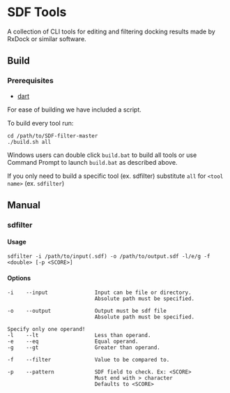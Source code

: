 # SDF Tools

A collection of CLI tools for editing and filtering docking results made by RxDock or similar software.

## Build

### Prerequisites

* [dart](https://dart.dev)

For ease of building we have included a script.

To build every tool run:

```
cd /path/to/SDF-filter-master
./build.sh all 
```

Windows users can double click `build.bat` to build all tools or use Command Prompt to launch `build.bat` as described above.

If you only need to build a specific tool (ex. sdfilter) substitute `all` for `<tool name>` (ex. `sdfilter`)

## Manual

### sdfilter

#### Usage

```
sdfilter -i /path/to/input(.sdf) -o /path/to/output.sdf -l/e/g -f <double> [-p <SCORE>]
```

#### Options

```
-i    --input               Input can be file or directory.
                            Absolute path must be specified.

-o    --output              Output must be sdf file
                            Absolute path must be specified.

Specify only one operand!
-l    --lt                  Less than operand.
-e    --eq                  Equal operand.
-g    --gt                  Greater than operand.

-f    --filter              Value to be compared to.

-p    --pattern             SDF field to check. Ex: <SCORE>
                            Must end with > character
                            Defaults to <SCORE>
```
